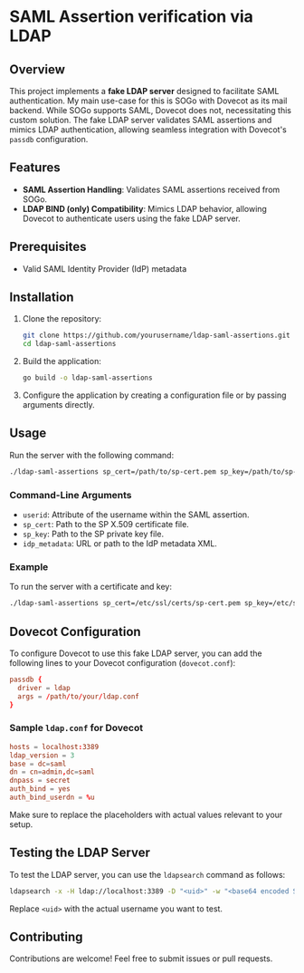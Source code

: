 # SAML Assertion verification via LDAP

## Overview

This project implements a **fake LDAP server** designed to facilitate SAML authentication. My main use-case for this is SOGo with Dovecot as its mail backend. While SOGo supports SAML, Dovecot does not, necessitating this custom solution. The fake LDAP server validates SAML assertions and mimics LDAP authentication, allowing seamless integration with Dovecot's `passdb` configuration.

## Features

- **SAML Assertion Handling**: Validates SAML assertions received from SOGo.
- **LDAP BIND (only) Compatibility**: Mimics LDAP behavior, allowing Dovecot to authenticate users using the fake LDAP server.

## Prerequisites

- Valid SAML Identity Provider (IdP) metadata

## Installation

1. Clone the repository:

   ```bash
   git clone https://github.com/yourusername/ldap-saml-assertions.git
   cd ldap-saml-assertions
   ```

2. Build the application:

   ```bash
   go build -o ldap-saml-assertions
   ```

3. Configure the application by creating a configuration file or by passing arguments directly.

## Usage

Run the server with the following command:

```bash
./ldap-saml-assertions sp_cert=/path/to/sp-cert.pem sp_key=/path/to/sp-key.pem [other_arguments]
```

### Command-Line Arguments

- `userid`: Attribute of the username within the SAML assertion.
- `sp_cert`: Path to the SP X.509 certificate file.
- `sp_key`: Path to the SP private key file.
- `idp_metadata`: URL or path to the IdP metadata XML.

### Example

To run the server with a certificate and key:

```bash
./ldap-saml-assertions sp_cert=/etc/ssl/certs/sp-cert.pem sp_key=/etc/ssl/private/sp-key.pem idp_metadata=https://example.com/idp/metadata.xml
```

## Dovecot Configuration

To configure Dovecot to use this fake LDAP server, you can add the following lines to your Dovecot configuration (`dovecot.conf`):

```conf
passdb {
  driver = ldap
  args = /path/to/your/ldap.conf
}
```

### Sample `ldap.conf` for Dovecot

```conf
hosts = localhost:3389
ldap_version = 3
base = dc=saml
dn = cn=admin,dc=saml
dnpass = secret
auth_bind = yes
auth_bind_userdn = %u
```

Make sure to replace the placeholders with actual values relevant to your setup.

## Testing the LDAP Server

To test the LDAP server, you can use the `ldapsearch` command as follows:

```bash
ldapsearch -x -H ldap://localhost:3389 -D "<uid>" -w "<base64 encoded SAML assertion>"
```

Replace `<uid>` with the actual username you want to test.

## Contributing

Contributions are welcome! Feel free to submit issues or pull requests.
